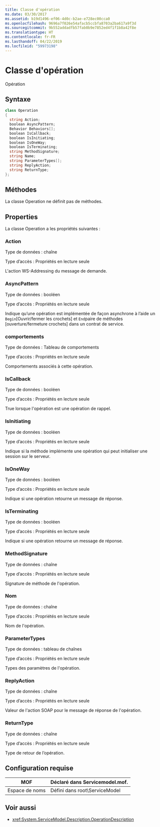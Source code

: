 ```yaml
---
title: Classe d'opération
ms.date: 03/30/2017
ms.assetid: b19d1496-ef06-4d0c-b2ae-e728ec00cca0
ms.openlocfilehash: 9696a7f026e54afacb5ccbfa8703a2ba617a9f3d
ms.sourcegitcommit: 9b552addadfb57fab0b9e7852ed4f1f1b8a42f8e
ms.translationtype: HT
ms.contentlocale: fr-FR
ms.lasthandoff: 04/22/2019
ms.locfileid: "59973198"
---
```

# <a name="operation-class"></a>Classe d'opération
Opération  
  
## <a name="syntax"></a>Syntaxe  
  
```csharp
class Operation  
{  
  string Action;  
  boolean AsyncPattern;  
  Behavior Behaviors[];  
  boolean IsCallback;  
  boolean IsInitiating;  
  boolean IsOneWay;  
  boolean IsTerminating;  
  string MethodSignature;  
  string Name;  
  string ParameterTypes[];  
  string ReplyAction;  
  string ReturnType;  
};  
```  
  
## <a name="methods"></a>Méthodes  
 La classe Operation ne définit pas de méthodes.  
  
## <a name="properties"></a>Properties  
 La classe Operation a les propriétés suivantes :  
  
### <a name="action"></a>Action  
 Type de données : chaîne  
  
 Type d’accès : Propriétés en lecture seule  
  
 L'action WS-Addressing du message de demande.  
  
### <a name="asyncpattern"></a>AsyncPattern  
 Type de données : booléen  
  
 Type d’accès : Propriétés en lecture seule  
  
 Indique qu’une opération est implémentée de façon asynchrone à l’aide un `Begin`[Ouvrir/fermer les crochets] et `End`paire de méthodes [ouverture/fermeture crochets] dans un contrat de service.  
  
### <a name="behaviors"></a>comportements  
 Type de données : Tableau de comportements  
  
 Type d’accès : Propriétés en lecture seule  
  
 Comportements associés à cette opération.  
  
### <a name="iscallback"></a>IsCallback  
 Type de données : booléen  
  
 Type d’accès : Propriétés en lecture seule  
  
 True lorsque l'opération est une opération de rappel.  
  
### <a name="isinitiating"></a>IsInitiating  
 Type de données : booléen  
  
 Type d’accès : Propriétés en lecture seule  
  
 Indique si la méthode implémente une opération qui peut initialiser une session sur le serveur.  
  
### <a name="isoneway"></a>IsOneWay  
 Type de données : booléen  
  
 Type d’accès : Propriétés en lecture seule  
  
 Indique si une opération retourne un message de réponse.  
  
### <a name="isterminating"></a>IsTerminating  
 Type de données : booléen  
  
 Type d’accès : Propriétés en lecture seule  
  
 Indique si une opération retourne un message de réponse.  
  
### <a name="methodsignature"></a>MethodSignature  
 Type de données : chaîne  
  
 Type d’accès : Propriétés en lecture seule  
  
 Signature de méthode de l'opération.  
  
### <a name="name"></a>Nom  
 Type de données : chaîne  
  
 Type d’accès : Propriétés en lecture seule  
  
 Nom de l'opération.  
  
### <a name="parametertypes"></a>ParameterTypes  
 Type de données : tableau de chaînes  
  
 Type d’accès : Propriétés en lecture seule  
  
 Types des paramètres de l'opération.  
  
### <a name="replyaction"></a>ReplyAction  
 Type de données : chaîne  
  
 Type d’accès : Propriétés en lecture seule  
  
 Valeur de l'action SOAP pour le message de réponse de l'opération.  
  
### <a name="returntype"></a>ReturnType  
 Type de données : chaîne  
  
 Type d’accès : Propriétés en lecture seule  
  
 Type de retour de l’opération.  
  
## <a name="requirements"></a>Configuration requise  
  
|MOF|Déclaré dans Servicemodel.mof.|  
|---------|-----------------------------------|  
|Espace de noms|Défini dans root\ServiceModel|  
  
## <a name="see-also"></a>Voir aussi

- <xref:System.ServiceModel.Description.OperationDescription>
